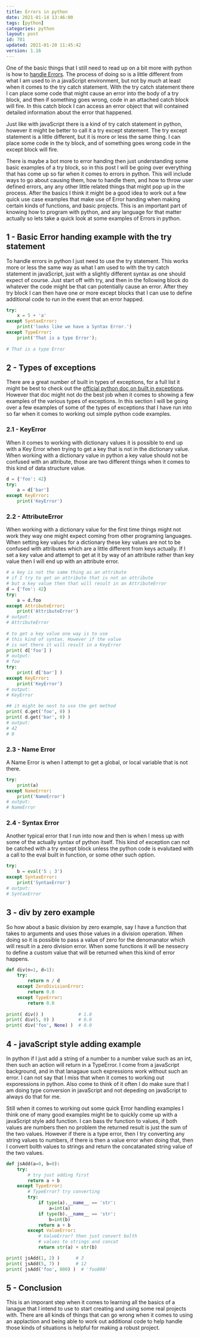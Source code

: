 ```yaml
---
title: Errors in python
date: 2021-01-14 13:46:00
tags: [python]
categories: python
layout: post
id: 781
updated: 2021-01-20 11:45:42
version: 1.16
---
```


One of the basic things that I still need to read up on a bit more with python is how to [handle Errors](https://docs.python.org/3.7/tutorial/errors.html). The process of doing so is a little different from what I am used to in a javaScript environment, but not by much at least when it comes to the try catch statement. With the try catch statement there I can place some code that might cause an error into the body of a try block, and then if something goes wrong, code in an attached catch block will fire. In this catch block I can access an error object that will contained detailed information about the error that happened.

Just like with javaScript there is a kind of try catch statement in python, however it might be better to call it a try except statement. The try except statement is a little different, but it is more or less the same thing. I can place some code in the ty block, and of something goes wrong code in the except block will fire.

There is maybe a bot more to error handing then just understanding some basic examples of a try block, so in this post I will be going over everything that has come up so far when it comes to errors in python. This will include ways to go about causing them, how to handle them, and how to throw user defined errors, any any other little related things that might pop up in the process. After the basics I think it might be a good idea to work out a few quick use case examples that make use of Error handing when making certain kinds of functions, and basic projects. This is an important part of knowing how to program with python, and any language for that matter actually so lets take a quick look at some examples of Errors in python.

<!-- more -->


## 1 - Basic Error handing example with the try statement

To handle errors in python I just need to use the try statement. This works more or less the same way as what I am used to with the try catch statement in javaScript, just with a slightly different syntax as one should expect of course. Just start off with try, and then in the following block do whatever the code might be that can potentially cause an error. After they try block I can then have one or more except blocks that I can use to define additional code to run in the event that an error happed.

```python
try:
    x = 5 + 'a'
except SyntaxError:
    print('looks like we have a Syntax Error.')
except TypeError:
    print('That is a type Error');
 
# That is a type Error
```

## 2 - Types of exceptions

There are a great number of built in types of exceptions, for a full list it might be best to check out the [official python doc on built in exceptions](https://docs.python.org/3.7/library/exceptions.html#Exception). However that doc might not do the best job when it comes to showing a few examples of the various types of exceptions. In this section I will be going over a few examples of some of the types of exceptions that I have run into so far when it comes to working out simple python code examples.

### 2.1 - KeyError

When it comes to working with dictionary values it is possible to end up with a Key Error when trying to get a key that is not in the dictionary value. When working with a dictionary value in python a key value should not be confused with an attribute, those are two different things when it comes to this kind of data structure value.

```python
d = {'foo': 42}
try:
    a = d['bar']
except KeyError:
    print('KeyError')
```

### 2.2 - AttributeError

When working with a dictionary value for the first time things might not work they way one might expect coming from other programing languages. When setting key values for a dictionary these key values are not to be confused with attributes which are a little different from keys actually. If I set a key value and attempt to get at it by way of an attribute rather than key value then I will end up with an attribute error.

```python
# a key is not the same thing as an attribute
# if I try to get an attribute that is not an attribute
# but a key value then that will result in an AttributeError
d = {'foo': 42}
try:
    a = d.foo
except AttributeError:
    print('AttributeError')
# output:
# AttributeError
 
# to get a key value one way is to use
# this kind of syntax. However if the value
# is not there it will result in a KeyError
print( d['foo'] )
# output:
# foo
try:
    print( d['bar'] )
except KeyError:
    print('KeyError')
# output:
# KeyError
 
## it might be nest to use the get method
print( d.get('foo', 0) )
print( d.get('bar', 0) )
# output:
# 42
# 0
```

### 2.3 - Name Error

A Name Error is when I attempt to get a global, or local variable that is not there.

```python
try:
    print(a)
except NameError:
    print('NameError')
# output:
# NameError
```

### 2.4 - Syntax Error

Another typical error that I run into now and then is when I mess up with some of the actually syntax of python itself. This kind of exception can not be catched with a try except block unless the python code is evalutaed with a call to the eval built in function, or some other such option.

```python
try:
    b = eval('5 ; 3')
except SyntaxError:
    print('SyntaxError')
# output:
# SyntaxError
```

## 3 - div by zero example

So how about a basic division by zero example, say I have a function that takes to arguments and uses those values in a division operation. When doing so it is possible to pass a value of zero for the denomanator which will result in a zero division error. When some functions it will be nessecry to define a custom value that will be returned when this kind of error happens.

```python
def div(n=1, d=1):
    try:
        return n / d
    except ZeroDivisionError:
        return 0.0
    except TypeError:
        return 0.0
    
print( div() )             # 1.0
print( div(5, 0) )         # 0.0
print( div('foo', None) )  # 0.0
```

## 4 - javaScript style adding example

In python if I just add a string of a number to a number value such as an int, then such an action will return in a TypeError. I come from a javaScript background, and in that lanagaue such expressions work without such an error. I can not say that I miss that when it comes to working out exporessions in python. Also come to think of it often I do make sure that I am doing type conversion in javaScript and not depeding on javaScript to always do that for me.

Still when it comes to working out some quick Error handling examples I think one of many good examples might be to quickly come up with a javaScript style add function. I can bass thr function to values, if both values are numbers then no problem the returned result is just the sum of the two values. However if there is a type error, then I try converting any string values to numbers, if there is then a value error when doing that, then I convert bolth values to strings and return the concatanated string value of the two values.

```python
def jsAdd(a=0, b=0):
    try:
        # try just adding first
        return a + b
    except TypeError:
        # TypeError? try converting
        try:
            if type(a).__name__ == 'str':
                a=int(a)
            if type(b).__name__ == 'str':
                b=int(b)
            return a + b
        except ValueError:
            # ValueError? then just convert bolth
            # values to strings and concat
            return str(a) + str(b)

print( jsAdd(1, 2) )      # 3
print( jsAdd(5, 7) )      # 12
print( jsAdd('foo', 800) )  # 'foo800'
```

## 5 - Conclusion

This is an imporant step when it comes to learning all the basics of a lanague that I intend to use to start creating and using some real projects with. There are all kinds of things that can go wrong when it comes to using an applaction and being able to work out additional code to help handle those kinds of situations is helpful for making a robust project.